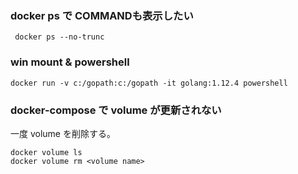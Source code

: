 ### docker ps で COMMANDも表示したい

` docker ps --no-trunc`

### win mount & powershell
`docker run -v c:/gopath:c:/gopath -it golang:1.12.4 powershell`

### docker-compose で volume が更新されない
一度 volume を削除する。
```
docker volume ls
docker volume rm <volume name>
```
